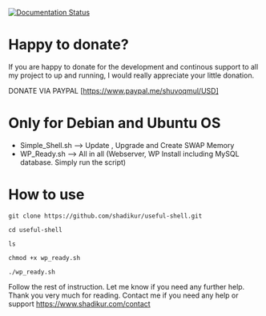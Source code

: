 [![Documentation Status](https://readthedocs.org/projects/useful-shell/badge/?version=latest)](https://useful-shell.readthedocs.io/en/latest/?badge=latest)


# Happy to donate?
If you are happy to donate for the development and continous support to all my project to up and running, I would really appreciate your little donation.

DONATE VIA PAYPAL [https://www.paypal.me/shuvoqmul/USD]

# Only for Debian and Ubuntu OS

- Simple_Shell.sh --> Update , Upgrade and Create SWAP Memory
- WP_Ready.sh --> All in all (Webserver, WP Install including MySQL database. Simply run the script)

# How to use
```
git clone https://github.com/shadikur/useful-shell.git

cd useful-shell

ls

chmod +x wp_ready.sh

./wp_ready.sh
```

Follow the rest of instruction. Let me know if you need any further help. Thank you very much for reading.
Contact me if you need any help or support https://www.shadikur.com/contact
